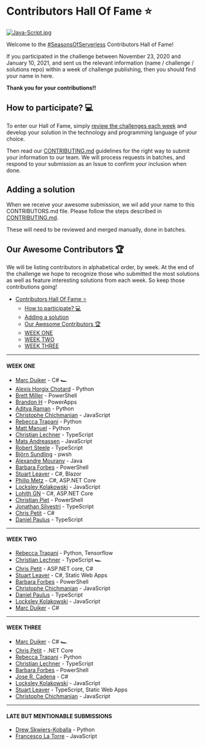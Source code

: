 # Contributors Hall Of Fame ⭐️

[![Java-Script.jpg](https://i.postimg.cc/DwHgwmjn/Java-Script.jpg)](https://postimg.cc/G4PYM3n5)

Welcome to the [#SeasonsOfServerless](https://aka.ms/SeasonsOfServerless) Contributors Hall of Fame!

If you participated in the challenge between November 23, 2020 and January 10, 2021, and sent us the relevant information (name / challenge / solutions repo) within a week of challenge publishing, then you should find your name in here. 

**Thank you for your contributions!!** 

## How to participate? 💻

To enter our Hall of Fame, simply [review the challenges each week](https://aka.ms/SeasonsOfServerless) and develop your solution in the technology and programming language of your choice.

Then read our [CONTRIBUTING.md](CONTRIBUTING.md) guidelines for the right way to submit your information to our team. We will process requests in batches, and respond to your submission as an Issue to confirm your inclusion when done.

## Adding a solution

When we receive your awesome submission, we wil add your name to this CONTRIBUTORS.md file. Please follow the steps described in [CONTRIBUTING.md](CONTRIBUTING.md).

These will need to be reviewed and merged manually, done in batches.

## Our Awesome Contributors 🏆

We will be listing contributors in alphabetical order, by week. At the end of the challenge we hope to recognize those who submitted the most solutions as well as feature interesting solutions from each week. So keep those contributions going!

- [Contributors Hall Of Fame ⭐️](#contributors-hall-of-fame-%e2%ad%90%ef%b8%8f)
  - [How to participate? 💻](#how-to-participate-%f0%9f%92%bb)
  - [Adding a solution](#adding-a-solution)
  - [Our Awesome Contributors 🏆](#our-awesome-contributors-%f0%9f%8f%86)
  - [WEEK ONE](#week-one)
  - [WEEK TWO](#week-two)
  - [WEEK THREE](#week-three)

---

#### WEEK ONE

- [Marc Duiker](https://github.com/marcduiker/Seasons-of-Serverless/tree/challenge-1/src/challenge-1) - C# 🏎
- [Alexis Horgix Chotard](https://github.com/Horgix/seasons-of-serverless/tree/master/w1-turkey-recipe) - Python
- [Brett Miller](https://github.com/brettmillerb/seasons-of-serverless/tree/challenge1) - PowerShell
- [Brandon H](https://github.com/brandonh-msft/2020-seasons-of-serverless/tree/main/challenge-1) - PowerApps
- [Aditya Raman](https://github.com/ramanaditya/Seasons-of-Serverless-2020-Solutions/tree/main/The-Perfect-Turkey) - Python
- [Christophe Chichmanian](https://github.com/Christophe-Ch/SeasonsOfServerless2020/tree/main/the-perfect-turkey) - JavaScript
- [Rebecca Trapani](https://github.com/errbufferoverfl/violet-lobster) - Python
- [Matt Manuel](https://github.com/matt-manuel/seasons-of-serverless) - Python
- [Christian Lechner](https://github.com/lechnerc77/SeasonOfServerlessWeek1) - TypeScript
- [Mats Andreassen](https://github.com/MatsAnd/seasons-of-serverless/tree/main/01) - JavaScript
- [Robert Steele](https://github.com/antempus/SeasonsOfServerlessSolutions) - TypeScript
- [Björn Sundling](https://github.com/bjompen/Seasons-of-Serverless/tree/master/challenge_1) - pwsh
- [Alexandre Mourany](https://github.com/amourany/seasons-of-serverless/tree/master/w1-perfect-turkey) - Java
- [Barbara Forbes](https://github.com/Ba4bes/SeasonsOfServerless/tree/main/C01-The_Perfect_Turkey) - PowerShell
- [Stuart Leaver](https://github.com/stuartleaver/seasons-of-serverless/tree/main/01-the-perfect-turkey) - C#, Blazor
- [Philip Metz](https://github.com/MetzinAround/PerfectTurkey) - C#, ASP.NET Core
- [Locksley Kolakowski](https://github.com/LocksleyLK/seasons-of-serverless/blob/master/challenge-1/README.md) - JavaScript
- [Lohith GN](https://github.com/lohithgn/Seasons-of-Serverless/blob/main/challenge-1/README.md) - C#, ASP.NET Core
- [Christian Piet](https://github.com/Manbearpiet/seasonofserverless) - PowerShell
- [Jonathan Silvestri](https://github.com/silvestrijonathan/azure-practice/tree/main/PerfectTurkey) - TypeScript
- [Chris Petit](https://github.com/ChrisPetit/ThePerfectTurkey/tree/main/ThePerfectTurkey) - C#
- [Daniel Paulus](https://github.com/PaulusTM/Seasons-of-Serverless/tree/main/src/challenge-1) - TypeScript

---

#### WEEK TWO

- [Rebecca Trapani](https://github.com/errbufferoverfl/violet-lobster) - Python, Tensorflow
- [Christian Lechner](https://github.com/lechnerc77/SeasonOfServerlessWeek2) - TypeScript 🏎
- [Chris Petit](https://github.com/ChrisPetit/LovelyLadoos) - ASP.NET core, C#
- [Stuart Leaver](https://github.com/stuartleaver/seasons-of-serverless/tree/main/02-lovely-ladoos) - C#, Static Web Apps
- [Barbara Forbes](https://github.com/Ba4bes/SeasonsOfServerless/tree/main/C02-Lovely_Ladoos) - PowerShell
- [Christophe Chichmanian](https://github.com/Christophe-Ch/SeasonsOfServerless2020/tree/main/LovelyLadoos) - JavaScript
- [Daniel Paulus](https://github.com/PaulusTM/Seasons-of-Serverless/tree/main/src/challenge-2) - TypeScript
- [Locksley Kolakowski](https://github.com/LocksleyLK/seasons-of-serverless/tree/master/ladooVision) - JavaScript
- [Marc Duiker](https://github.com/marcduiker/Seasons-of-Serverless/tree/main/src/challenge-2) - C#

---

#### WEEK THREE

- [Marc Duiker](https://github.com/marcduiker/Seasons-of-Serverless/tree/main/src/challenge-3) - C# 🏎
- [Chris Petit](https://github.com/ChrisPetit/LongestKebab) - .NET Core
- [Rebecca Trapani](https://github.com/errbufferoverfl/violet-lobster/tree/main/week-03) - Python
- [Christian Lechner](https://github.com/lechnerc77/SeasonOfServerlessWeek3) - TypeScript
- [Barbara Forbes](https://github.com/Ba4bes/SeasonsOfServerless/tree/main/C03-The_Longest_Kebab) - PowerShell
- [Jose R. Cadena](https://github.com/josercadena/seasons-of-serverless-week-3) - C#
- [Locksley Kolakowski](https://github.com/LocksleyLK/seasons-of-serverless/tree/master/longestKebab) - JavaScript
- [Stuart Leaver](https://github.com/stuartleaver/seasons-of-serverless/tree/main/03-the-longest-kebab) - TypeScript, Static Web Apps
- [Christophe Chichmanian](https://github.com/Christophe-Ch/SeasonsOfServerless2020/tree/main/TheLongestKebab) - JavaScript

---

#### LATE BUT MENTIONABLE SUBMISSIONS

- [Drew Skwiers-Koballa](https://github.com/dzsquared/seasons-of-serverless-week1) - Python
- [Francesco La Torre](https://github.com/Francescolatorre/serverless-challenge-turkey) - JavaScript

